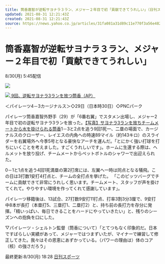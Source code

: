 ```yaml
---
title: 筒香嘉智が逆転サヨナラ３ラン、メジャー２年目で初「貢献できてうれしい」（日刊スポーツ）
updated: 2021-08-31 12:21:43Z
created: 2021-08-31 12:21:43Z
source: https://news.yahoo.co.jp/articles/31fa081a31d89c11e770f3a56e482197029def11
---
```


# 筒香嘉智が逆転サヨナラ３ラン、メジャー２年目で初「貢献できてうれしい」

8/30(月) 5:45配信

[![](https://s.yimg.jp/images/news/cobranding/nksports.png)](https://www.nikkansports.com/)

[![](https://amd-pctr.c.yimg.jp/r/iwiz-amd/20210830-38300074-nksports-000-18-view.jpg?w=640&h=489&q=90&exp=10800&pri=l) 9回、逆転サヨナラ3ランを放つ筒香（AP）](https://news.yahoo.co.jp/articles/31fa081a31d89c11e770f3a56e482197029def11/images/000)

＜パイレーツ4－3カージナルス＞◇29日（日本時30日）◇PNCパーク

パイレーツ筒香嘉智外野手（29）が「6番右翼」でスタメン出場し、メジャー2年目で初の逆転サヨナラ3ランを放った。[【写真】サヨナラ3ランを放ちチームメートから水を掛けられる筒香](https://www.nikkansports.com/baseball/mlb/photonews/photonews_nsInc_202108300000074-2.html?utm_source=headlines.yahoo.co.jp&utm_medium=referral&utm_campaign=%E9%80%86%E8%BB%A2%E3%82%B5%E3%83%A8%E3%83%8A)1－3と2点を追う9回1死一、二塁の場面で、カージナルスのクローザー、レイエスの内角への時速89マイル（約143キロ）のスライダーを右翼場外へ今季5号となる豪快なアーチを運んだ。「とにかく強い打球を打ちにいくことを考えました。すごくうれしいです」。ホームに生還する際は、ヘルメットを放り投げ、チームメートからペットボトルのシャワーで出迎えられた。

0－1と1点を追う4回1死満塁の第2打席には、左翼へ一時は同点となる犠飛。この日は3打数1安打4打点と、チームの全打点を挙げた。
「このピッツバーグでチームに貢献できて非常にうれしく思います。チームメート、スタッフが声を掛けてくれて。やりやすい環境を作ってくれて感謝しています」。

パイレーツ移籍後は、13試合、27打数9安打11打点、打率3割3分3厘で、9安打中8本が長打（本塁打5、三塁打1、二塁打2）と、持ち前の長打力を存分に発揮。「精いっぱい、毎日できることをハードにやっていきたい」と、残りのシーズンへの抱負を口にした。

▽パイレーツ・シェルトン監督（筒香について）「とてつもなく印象的だ。日本ですばらしい実績があって、メジャーではつまずいたが、マイナーで練習して修正してきた。我々はその恩恵にあずかっている。（パワーの理由は）体のコア（核）の強さだろう」

最終更新:8/30(月) 18:28
[日刊スポーツ](https://news.yahoo.co.jp/media/nksports)